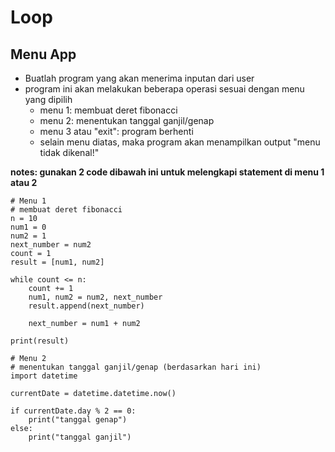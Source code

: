 # Loop

## Menu App
- Buatlah program yang akan menerima inputan dari user
- program ini akan melakukan beberapa operasi sesuai dengan menu yang dipilih
    - menu 1: membuat deret fibonacci
    - menu 2: menentukan tanggal ganjil/genap
    - menu 3 atau "exit": program berhenti
    - selain menu diatas, maka program akan menampilkan output "menu tidak dikenal!"

**notes: gunakan 2 code dibawah ini untuk melengkapi statement di menu 1 atau 2**
```
# Menu 1
# membuat deret fibonacci
n = 10
num1 = 0
num2 = 1
next_number = num2  
count = 1
result = [num1, num2]

while count <= n:
    count += 1
    num1, num2 = num2, next_number
    result.append(next_number)

    next_number = num1 + num2

print(result)
```
```
# Menu 2
# menentukan tanggal ganjil/genap (berdasarkan hari ini)
import datetime 

currentDate = datetime.datetime.now()

if currentDate.day % 2 == 0:
    print("tanggal genap")
else:
    print("tanggal ganjil")
```
